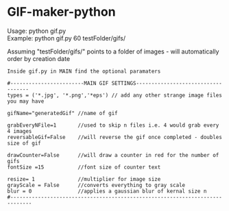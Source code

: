 # GIF-maker-python


Usage: python gif.py <fps> <path to images separated by space> <br/>
Example: python gif.py 60 testFolder/gifs/ <br/>
  
Assuming "testFolder/gifs/" points to a folder of images - will automatically order by creation date <br/>
  
  
  
    Inside gif.py in MAIN find the optional paramaters
  
    #------------------------MAIN GIF SETTINGS-----------------------------------
    types = ('*.jpg', '*.png','*eps') // add any other strange image files you may have

    gifName="generatedGif" //name of gif

    grabEveryNFile=1       //used to skip n files i.e. 4 would grab every 4 images
    reversableGif=False    //will reverse the gif once completed - doubles size of gif

    drawCounter=False      //will draw a counter in red for the number of gifs
    fontSize =15           //font size of counter text

    resize= 1              //multiplier for image size
    grayScale = False      //converts everything to gray scale
    blur = 0               //applies a gaussian blur of kernal size n
    #-----------------------------------------------------------------------------
 
